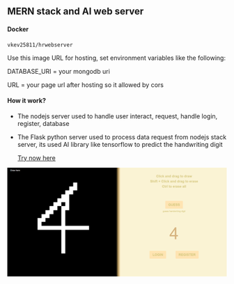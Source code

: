 ## MERN stack and AI web server

#### Docker

```console
vkev25811/hrwebserver
```

Use this image URL for hosting, set environment variables like the following:

DATABASE_URI = your mongodb uri

URL = your page url after hosting so it allowed by cors

#### How it work?

- The nodejs server used to handle user interact, request, handle login, register, database
- The Flask python server used to process data request from nodejs stack server, its used AI library like tensorflow to predict the handwriting digit

  <a href="https://hrwebserver.onrender.com/">Try now here</a>

<img src="/Showcase/hr.png" alt="v">
